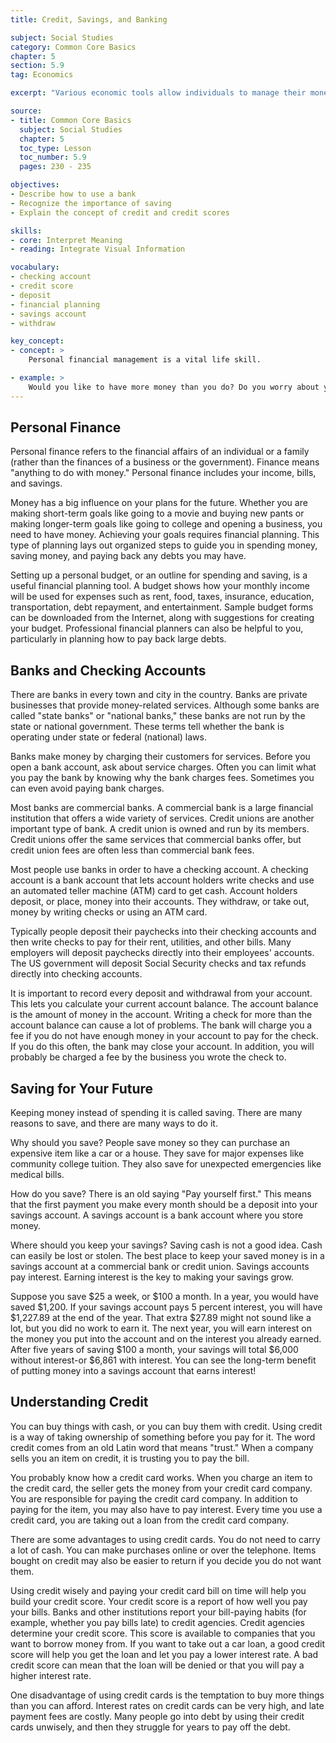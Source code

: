 ```yaml
---
title: Credit, Savings, and Banking

subject: Social Studies
category: Common Core Basics
chapter: 5
section: 5.9
tag: Economics

excerpt: "Various economic tools allow individuals to manage their money. These include checking accounts, savings accounts, and credit cards."

source:
- title: Common Core Basics
  subject: Social Studies
  chapter: 5
  toc_type: Lesson
  toc_number: 5.9
  pages: 230 - 235

objectives:
- Describe how to use a bank
- Recognize the importance of saving
- Explain the concept of credit and credit scores

skills:
- core: Interpret Meaning
- reading: Integrate Visual Information

vocabulary:
- checking account
- credit score
- deposit
- financial planning
- savings account
- withdraw

key_concept:
- concept: >
    Personal financial management is a vital life skill.

- example: >
    Would you like to have more money than you do? Do you worry about your financial future? These are probably the easiest questions you will ever be asked! Of course, everyone could use more money, and no one wants to worry about the future. One key to a brighter financial future is furthering your education. Another is learning about personal finance.
---
```

## Personal Finance

Personal finance refers to the financial affairs of an individual or a family (rather than the finances of a business or the government). Finance means "anything to do with money." Personal finance includes your income, bills, and savings.

Money has a big influence on your plans for the future. Whether you are making short-term goals like going to a movie and buying new pants or making longer-term goals like going to college and opening a business, you need to have money. Achieving your goals requires financial planning. This type of planning lays out organized steps to guide you in spending money, saving money, and paying back any debts you may have.

Setting up a personal budget, or an outline for spending and saving, is a useful financial planning tool. A budget shows how your monthly income will be used for expenses such as rent, food, taxes, insurance, education, transportation, debt repayment, and entertainment. Sample budget forms can be downloaded from the Internet, along with suggestions for creating your budget. Professional financial planners can also be helpful to you, particularly in planning how to pay back large debts.

## Banks and Checking Accounts

There are banks in every town and city in the country. Banks are private businesses that provide money-related services. Although some banks are called "state banks" or "national banks," these banks are not run by the state or national government. These terms tell whether the bank is operating under state or federal (national) laws.

Banks make money by charging their customers for services. Before you open a bank account, ask about service charges. Often you can limit what you pay the bank by knowing why the bank charges fees. Sometimes you can even avoid paying bank charges.

Most banks are commercial banks. A commercial bank is a large financial institution that offers a wide variety of services. Credit unions are another important type of bank. A credit union is owned and run by its members. Credit unions offer the same services that commercial banks offer, but credit union fees are often less than commercial bank fees.

Most people use banks in order to have a checking account. A checking account is a bank account that lets account holders write checks and use an automated teller machine (ATM) card to get cash. Account holders deposit, or place, money into their accounts. They withdraw, or take out, money by writing checks or using an ATM card.

Typically people deposit their paychecks into their checking accounts and then write checks to pay for their rent, utilities, and other bills. Many employers will deposit paychecks directly into their employees' accounts. The US government will deposit Social Security checks and tax refunds directly into checking accounts.

It is important to record every deposit and withdrawal from your account. This lets you calculate your current account balance. The account balance is the amount of money in the account. Writing a check for more than the account balance can cause a lot of problems. The bank will charge you a fee if you do not have enough money in your account to pay for the check. If you do this often, the bank may close your account. In addition, you will probably be charged a fee by the business you wrote the check to.

## Saving for Your Future

Keeping money instead of spending it is called saving. There are many reasons to save, and there are many ways to do it.

Why should you save? People save money so they can purchase an expensive item like a car or a house. They save for major expenses like community college tuition. They also save for unexpected emergencies like medical bills.

How do you save? There is an old saying "Pay yourself first." This means that the first payment you make every month should be a deposit into your savings account. A savings account is a bank account where you store money.

Where should you keep your savings? Saving cash is not a good idea. Cash can easily be lost or stolen. The best place to keep your saved money is in a savings account at a commercial bank or credit union. Savings accounts pay interest. Earning interest is the key to making your savings grow.

Suppose you save $25 a week, or $100 a month. In a year, you would have saved $1,200. If your savings account pays 5 percent interest, you will have $1,227.89 at the end of the year. That extra $27.89 might not sound like a lot, but you did no work to earn it. The next year, you will earn interest on the money you put into the account and on the interest you already earned. After five years of saving $100 a month, your savings will total $6,000 without interest-or $6,861 with interest. You can see the long-term benefit of putting money into a savings account that earns interest!

## Understanding Credit

You can buy things with cash, or you can buy them with credit. Using credit is a way of taking ownership of something before you pay for it. The word credit comes from an old Latin word that means "trust." When a company sells you an item on credit, it is trusting you to pay the bill.

You probably know how a credit card works. When you charge an item to the credit card, the seller gets the money from your credit card company. You are responsible for paying the credit card company. In addition to paying for the item, you may also have to pay interest. Every time you use a credit card, you are taking out a loan from the credit card company.

There are some advantages to using credit cards. You do not need to carry a lot of cash. You can make purchases online or over the telephone. Items bought on credit may also be easier to return if you decide you do not want them.

Using credit wisely and paying your credit card bill on time will help you build your credit score. Your credit score is a report of how well you pay your bills. Banks and other institutions report your bill-paying habits (for example, whether you pay bills late) to credit agencies. Credit agencies determine your credit score. This score is available to companies that you want to borrow money from. If you want to take out a car loan, a good credit score will help you get the loan and let you pay a lower interest rate. A bad credit score can mean that the loan will be denied or that you will pay a higher interest rate.

One disadvantage of using credit cards is the temptation to buy more things than you can afford. Interest rates on credit cards can be very high, and late payment fees are costly. Many people go into debt by using their credit cards unwisely, and then they struggle for years to pay off the debt.